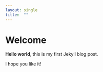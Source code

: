 ```yaml
---
layout: single
title:  ""
---
```


# Welcome

**Hello world**, this is my first Jekyll blog post.

I hope you like it!
